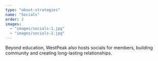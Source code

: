 ```yaml
---
type: "about-strategies"
name: "Socials"
order: 2
images:
  - "images/socials-1.jpg"
  - "images/socials-2.jpg"
---
```


Beyond education, WestPeak also hosts socials for members, building community and creating long-lasting relationships.
